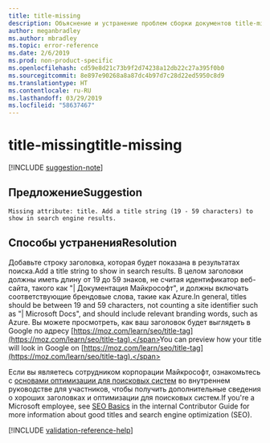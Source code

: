```yaml
---
title: title-missing
description: Объяснение и устранение проблем сборки документов title-missing
author: meganbradley
ms.author: mbradley
ms.topic: error-reference
ms.date: 2/6/2019
ms.prod: non-product-specific
ms.openlocfilehash: cd59e8d21c73b9f2d74238a12db22c27a395f0b0
ms.sourcegitcommit: 8e897e90268a8a87dc4b97d7c28d22ed5950c8d9
ms.translationtype: HT
ms.contentlocale: ru-RU
ms.lasthandoff: 03/29/2019
ms.locfileid: "58637467"
---
```

# <a name="title-missing"></a><span data-ttu-id="49f8c-103">title-missing</span><span class="sxs-lookup"><span data-stu-id="49f8c-103">title-missing</span></span>

[!INCLUDE [suggestion-note](includes/suggestion-note.md)]

## <a name="suggestion"></a><span data-ttu-id="49f8c-104">Предложение</span><span class="sxs-lookup"><span data-stu-id="49f8c-104">Suggestion</span></span>

`Missing attribute: title. Add a title string (19 - 59 characters) to show in search engine results.`

## <a name="resolution"></a><span data-ttu-id="49f8c-105">Способы устранения</span><span class="sxs-lookup"><span data-stu-id="49f8c-105">Resolution</span></span>

<span data-ttu-id="49f8c-106">Добавьте строку заголовка, которая будет показана в результатах поиска.</span><span class="sxs-lookup"><span data-stu-id="49f8c-106">Add a title string to show in search results.</span></span> <span data-ttu-id="49f8c-107">В целом заголовки должны иметь длину от 19 до 59 знаков, не считая идентификатор веб-сайта, такого как "| Документация Майкрософт", и должны включать соответствующие брендовые слова, такие как Azure.</span><span class="sxs-lookup"><span data-stu-id="49f8c-107">In general, titles should be between 19 and 59 characters, not counting a site identifier such as "| Microsoft Docs", and should include relevant branding words, such as Azure.</span></span> <span data-ttu-id="49f8c-108">Вы можете просмотреть, как ваш заголовок будет выглядеть в Google по адресу [https://moz.com/learn/seo/title-tag](https://moz.com/learn/seo/title-tag).</span><span class="sxs-lookup"><span data-stu-id="49f8c-108">You can preview how your title will look in Google on [https://moz.com/learn/seo/title-tag](https://moz.com/learn/seo/title-tag).</span></span>

<span data-ttu-id="49f8c-109">Если вы являетесь сотрудником корпорации Майкрософт, ознакомьтесь с [основами оптимизации для поисковых систем](https://review.docs.microsoft.com/en-us/help/contribute/contribute-how-to-write-seo-basics?branch=master) во внутреннем руководстве для участников, чтобы получить дополнительные сведения о хороших заголовках и оптимизации для поисковых систем.</span><span class="sxs-lookup"><span data-stu-id="49f8c-109">If you're a Microsoft employee, see [SEO Basics](https://review.docs.microsoft.com/en-us/help/contribute/contribute-how-to-write-seo-basics?branch=master) in the internal Contributor Guide for more information about good titles and search engine optimization (SEO).</span></span>

[!INCLUDE [validation-reference-help](includes/validation-reference-help.md)]
